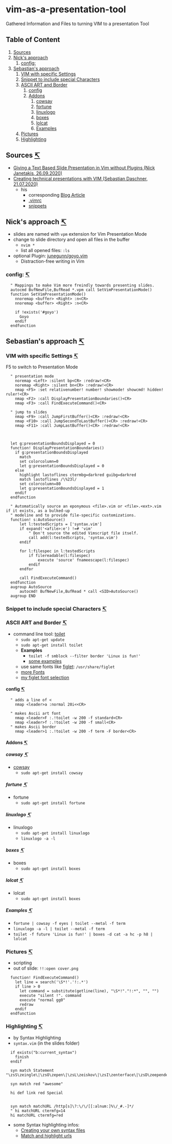 # vim-as-a-presentation-tool

Gathered Information and Files to turning VIM to a presentation Tool

## Table of Content

<a name="toc"></a>

1. [Sources](#Sources)
1. [Nick's approach](#NicksApproach)
   1. [config:](#nick_config)
1. [Sebastian's approach](#SebastiansApproach)
   1. [VIM with specific Settings](#specificSettings)
   1. [Snippet to include special Characters](#Snippet)
   1. [ASCII ART and Border](#ASCII-ART-and-Border)
      1. [config](#config)
      1. [Addons](#Addons)
         1. [cowsay](#cowsay)
         1. [fortune](#fortune)
         1. [linuxlogo](#linuxlogo)
         1. [boxes](#boxes)
         1. [lolcat](#lolcat)
         1. [Examples](#Examples)
   1. [Pictures](#Pictures)
   1. [Highlighting](#Highlighting)

<a name="Sources"></a>

## Sources [↸](#toc)

- [Giving a Text Based Slide Presentation in Vim without Plugins (Nick Janetakis, 26.09.2020)](https://youtu.be/7fIR55kkTwc)
- [Creating technical presentations with VIM (Sebastian Daschner, 21.07.2020)](https://youtu.be/GDa7hrbcCB8)
  - his
    - corresponding [Blog Article](https://blog.sebastian-daschner.com/entries/presentations-with-vim)
    - [.vimrc](https://github.com/sdaschner/dotfiles/blob/master/.vimrc)
    - [snippets](https://github.com/sdaschner/dotfiles/blob/master/.vim/UltiSnips/all.snippets)

<a name="NicksApproach"></a>

## Nick's approach [↸](#toc)

- slides are named with `vpm` extension for Vim Presentation Mode
- change to slide directory and open all files in the buffer
  - `nvim *`
  - list all opened files: `:ls`
- optional Plugin: [junegunn/goyo.vim](https://github.com/junegunn/goyo.vim)
  - Distraction-free writing in Vim

<a name="nick_config"></a>

### config: [↸](#toc)

```vim
  " Mappings to make Vim more freindly towards presenting slides.
  autocmd BufNewFile,BufRead *.vpm call SetVimPresentationMode()
  function SetVimPresentationMode()
    nnoremap <buffer> <Right> :n<CR>
    nnoremap <buffer> <Right> :n<CR>

    if !exists('#goyo')
      Goyo
    endif
  endfunction
```
<a name="SebastiansApproach"></a>

## Sebastian's approach [↸](#toc)

<a name="specificSettings"></a>

### VIM with specific Settings [↸](#toc)

F5 to switch to Presentation Mode

```vim
  " presentation mode
    noremap <Left> :silent bp<CR> :redraw!<CR>
    noremap <Right> :silent bn<CR> :redraw!<CR>
    nmap <F5> :set relativenumber! number! showmode! showcmd! hidden! ruler!<CR>
    nmap <F2> :call DisplayPresentationBoundaries()<CR>
    nmap <F3> :call FindExecuteCommand()<CR>

  " jump to slides
    nmap <F9> :call JumpFirstBuffer()<CR> :redraw!<CR>
    nmap <F10> :call JumpSecondToLastBuffer()<CR> :redraw!<CR>
    nmap <F11> :call JumpLastBuffer()<CR> :redraw!<CR>



  let g:presentationBoundsDisplayed = 0
  function! DisplayPresentationBoundaries()
    if g:presentationBoundsDisplayed
      match
      set colorcolumn=0
      let g:presentationBoundsDisplayed = 0
    else
      highlight lastoflines ctermbg=darkred guibg=darkred
      match lastoflines /\%23l/
      set colorcolumn=80
      let g:presentationBoundsDisplayed = 1
    endif
  endfunction
```

```vim
  " Automatically source an eponymous <file>.vim or <file>.<ext>.vim if it exists, as a bulked-up
  " modeline and to provide file-specific customizations.
  function! s:AutoSource()
      let l:testedScripts = ['syntax.vim']
      if expand('<afile>:e') !=# 'vim'
          " Don't source the edited Vimscript file itself.
          call add(l:testedScripts, 'syntax.vim')
      endif

      for l:filespec in l:testedScripts
          if filereadable(l:filespec)
              execute 'source' fnameescape(l:filespec)
          endif
      endfor

      call FindExecuteCommand()
  endfunction
  augroup AutoSource
      autocmd! BufNewFile,BufRead * call <SID>AutoSource()
  augroup END
```

<a name="Snippet"></a>

### Snippet to include special Characters [↸](#toc)

<a name="ASCII-ART-and-Border"></a>

### ASCII ART and Border [↸](#toc)

- command line tool: [toilet](http://manpages.ubuntu.com/manpages/bionic/man1/toilet.1.html)
  - `sudo apt-get update`
  - `sudo apt-get install toilet`
  - **Examples**
    - `toilet -f smblock --filter border 'Linux is fun!'`
    - [some examples](https://delightlylinux.wordpress.com/2015/11/13/colored-text-with-toilet/)
  - use same fonts like [figlet](http://manpages.ubuntu.com/manpages/precise/man6/figlet.6.html): `/usr/share/figlet`
  - [more Fonts](http://www.figlet.org/)
  - [my figlet font selection](https://github.com/dele1972/my-figlet-font-selection#my-figlet-font-selection)

<a name="config"></a>

#### config [↸](#toc)

```vim
  " adds a line of <
    nmap <leader>a :normal 20i<<CR>

  " makes Ascii art font
    nmap <leader>F :.!toilet -w 200 -f standard<CR>
    nmap <leader>f :.!toilet -w 200 -f small<CR>
  " makes Ascii border
    nmap <leader>1 :.!toilet -w 200 -f term -F border<CR>
```

<a name="Addons"></a>

#### Addons [↸](#toc)

<a name="cowsay"></a>

##### cowsay [↸](#toc)

- [cowsay](https://en.wikipedia.org/wiki/Cowsay)
  - `sudo apt-get install cowsay`

<a name="fortune"></a>

##### fortune [↸](#toc)

- fortune
  - `sudo apt-get install fortune`

<a name="linuxlogo"></a>

##### linuxlogo [↸](#toc)

- linuxlogo
  - `sudo apt-get install linuxlogo`
  - `linuxlogo -a -l`

<a name="boxes"></a>

##### boxes [↸](#toc)

- boxes
  - `sudo apt-get install boxes`

<a name="lolcat"></a>

##### lolcat [↸](#toc)

- lolcat
  - `sudo apt-get install boxes`

<a name="Examples"></a>

##### Examples [↸](#toc)

- `fortune | cowsay -f eyes | toilet --metal -f term`
- `linuxlogo -a -l | toilet --metal -f term`
- `toilet -f future 'Linux is fun!' | boxes -d cat -a hc -p h8 | lolcat`

<a name="Pictures"></a>

### Pictures [↸](#toc)

- scripting
- out of slide: `!!:open cover.png`

```vim
  function! FindExecuteCommand()
    let line = search('\S*!'.'!:.*')
    if line > 0
      let command = substitute(getline(line), "\S*!"."!:*", "", "")
      execute "silent !". command
      execute "normal gg0"
      redraw
    endif
  endfunction
```
  
<a name="Highlighting"></a>

### Highlighting [↸](#toc)

- by Syntax Highlighting
- `syntax.vim` (in the slides folder)

```vim
  if exists("b:current_syntax")
    finish
  endif
  
  syn match Statement "\zsS\zeingle\|\zsO\zepen\|\zsL\zeiskov\|\zsI\zenterface\|\zsD\zeependency"
  
  syn match red "awesome"
  
  hi def link red Special


  syn match matchURL /http[s]\?:\/\/[[:alnum:]%\/_#.-]*/
  " hi matchURL ctermfg=14
  hi matchURL ctermfg=red
```

- some Syntax highlighting infos:
  - [Creating your own syntax files](https://vim.fandom.com/wiki/Creating_your_own_syntax_files)
  - [Match and highlight urls](https://vi.stackexchange.com/a/23338)
